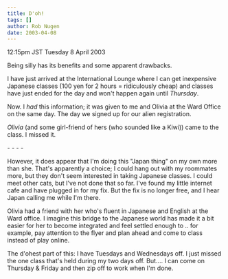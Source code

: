 ```yaml
---
title: D'oh!
tags: []
author: Rob Nugen
date: 2003-04-08
---
```


<p class=date>12:15pm JST Tuesday 8 April 2003</p>

<p>Being silly has its benefits and some apparent drawbacks.</p>

<p>I have just arrived at the International Lounge where I can get
inexpensive Japanese classes (100 yen for 2 hours = ridiculously
cheap) and classes have just ended for the day and won't happen again
until <em>Thursday</em>.</p>

<p>Now.  I <em>had</em> this information; it was given to me and
Olivia at the Ward Office on the same day.  The day we signed up for
our alien registration.</p>

<p><em>Olivia</em> (and some girl-friend of hers (who sounded like a
Kiwi)) came to the class.  I missed it.</p>

<p>- - - -</p>

<p>However, it does appear that I'm doing this "Japan thing" on my own
more than she.  That's apparently a choice; I could hang out with my
roommates more, but they don't seem interested in taking Japanese
classes.  I could meet other cats, but I've not done that so far.
I've found my little internet cafe and have plugged in for my fix.
But the fix is no longer free, and I hear Japan calling me while I'm
there.</p>

<p>Olivia had a friend with her who's fluent in Japanese and English
at the Ward office.  I imagine this bridge to the Japanese world has
made it a bit easier for her to become integrated and feel settled
enough to .. for example, pay attention to the flyer and plan ahead
and come to class instead of play online.</p>

<p>The d'ohest part of this: I have Tuesdays and Wednesdays off.  I
just missed the one class that's held during my two days off.
But.... I can come on Thursday & Friday and then zip off to work when
I'm done.</p>

